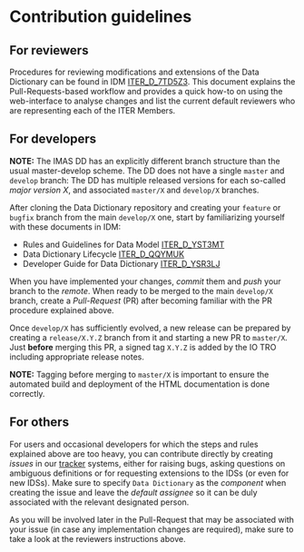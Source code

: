 # Contribution guidelines


## For reviewers 

Procedures for reviewing modifications and extensions of the Data Dictionary can be found in IDM [ITER_D_7TD5Z3](https://user.iter.org/?uid=7TD5Z3). This document explains the Pull-Requests-based workflow and provides a quick how-to on using the web-interface to analyse changes and list the current default reviewers who are representing each of the ITER Members.


## For developers 

**NOTE:** The IMAS DD has an explicitly different branch structure than the usual master-develop scheme. The DD does not have a single `master` and `develop` branch: The DD has multiple released versions for each so-called *major version X*, and associated `master/X` and `develop/X` branches.

After cloning the Data Dictionary repository and creating your `feature` or `bugfix` branch from the main `develop/X` one, start by familiarizing yourself with these documents in IDM:

- Rules and Guidelines for Data Model [ITER_D_YST3MT](https://user.iter.org/?uid=YST3MT)
- Data Dictionary Lifecycle [ITER_D_QQYMUK](https://user.iter.org/?uid=QQYMUK)
- Developer Guide for Data Dictionary [ITER_D_YSR3LJ](https://user.iter.org/?uid=YSR3LJ)

When you have implemented your changes, *commit* them and *push* your branch to the *remote*. When ready to be merged to the main `develop/X` branch, create a *Pull-Request* (PR) after becoming familiar with the PR procedure explained above.

Once `develop/X` has sufficiently evolved, a new release can be prepared by creating a `release/X.Y.Z` branch from it and starting a new PR to `master/X`. Just **before** merging this PR, a signed tag `X.Y.Z` is added by the IO TRO including appropriate release notes.

**NOTE:** Tagging before merging to `master/X` is important to ensure the automated build and deployment of the HTML documentation is done correctly.


## For others

For users and occasional developers for which the steps and rules explained above are too heavy, you can contribute directly by creating *issues* in our [tracker](https://jira.iter.org/projects/IMAS) systems, either for raising bugs, asking questions on ambiguous definitions or for requesting extensions to the IDSs (or even for new IDSs). Make sure to specify `Data Dictionary` as the *component* when creating the issue and leave the *default assignee* so it can be duly associated with the relevant designated person.

As you will be involved later in the Pull-Request that may be associated with your issue (in case any implementation changes are required), make sure to take a look at the reviewers instructions above.

